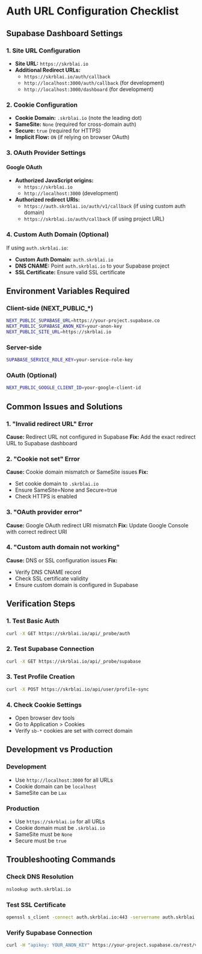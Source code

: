 # Auth URL Configuration Checklist

## Supabase Dashboard Settings

### 1. Site URL Configuration
- **Site URL:** `https://skrblai.io`
- **Additional Redirect URLs:**
  - `https://skrblai.io/auth/callback`
  - `http://localhost:3000/auth/callback` (for development)
  - `http://localhost:3000/dashboard` (for development)

### 2. Cookie Configuration
- **Cookie Domain:** `.skrblai.io` (note the leading dot)
- **SameSite:** `None` (required for cross-domain auth)
- **Secure:** `true` (required for HTTPS)
- **Implicit Flow:** `ON` (if relying on browser OAuth)

### 3. OAuth Provider Settings

#### Google OAuth
- **Authorized JavaScript origins:**
  - `https://skrblai.io`
  - `http://localhost:3000` (development)
- **Authorized redirect URIs:**
  - `https://auth.skrblai.io/auth/v1/callback` (if using custom auth domain)
  - `https://skrblai.io/auth/callback` (if using project URL)

### 4. Custom Auth Domain (Optional)
If using `auth.skrblai.io`:
- **Custom Auth Domain:** `auth.skrblai.io`
- **DNS CNAME:** Point `auth.skrblai.io` to your Supabase project
- **SSL Certificate:** Ensure valid SSL certificate

## Environment Variables Required

### Client-side (NEXT_PUBLIC_*)
```bash
NEXT_PUBLIC_SUPABASE_URL=https://your-project.supabase.co
NEXT_PUBLIC_SUPABASE_ANON_KEY=your-anon-key
NEXT_PUBLIC_SITE_URL=https://skrblai.io
```

### Server-side
```bash
SUPABASE_SERVICE_ROLE_KEY=your-service-role-key
```

### OAuth (Optional)
```bash
NEXT_PUBLIC_GOOGLE_CLIENT_ID=your-google-client-id
```

## Common Issues and Solutions

### 1. "Invalid redirect URL" Error
**Cause:** Redirect URL not configured in Supabase
**Fix:** Add the exact redirect URL to Supabase dashboard

### 2. "Cookie not set" Error
**Cause:** Cookie domain mismatch or SameSite issues
**Fix:** 
- Set cookie domain to `.skrblai.io`
- Ensure SameSite=None and Secure=true
- Check HTTPS is enabled

### 3. "OAuth provider error"
**Cause:** Google OAuth redirect URI mismatch
**Fix:** Update Google Console with correct redirect URI

### 4. "Custom auth domain not working"
**Cause:** DNS or SSL configuration issues
**Fix:**
- Verify DNS CNAME record
- Check SSL certificate validity
- Ensure custom domain is configured in Supabase

## Verification Steps

### 1. Test Basic Auth
```bash
curl -X GET https://skrblai.io/api/_probe/auth
```

### 2. Test Supabase Connection
```bash
curl -X GET https://skrblai.io/api/_probe/supabase
```

### 3. Test Profile Creation
```bash
curl -X POST https://skrblai.io/api/user/profile-sync
```

### 4. Check Cookie Settings
- Open browser dev tools
- Go to Application > Cookies
- Verify `sb-*` cookies are set with correct domain

## Development vs Production

### Development
- Use `http://localhost:3000` for all URLs
- Cookie domain can be `localhost`
- SameSite can be `Lax`

### Production
- Use `https://skrblai.io` for all URLs
- Cookie domain must be `.skrblai.io`
- SameSite must be `None`
- Secure must be `true`

## Troubleshooting Commands

### Check DNS Resolution
```bash
nslookup auth.skrblai.io
```

### Test SSL Certificate
```bash
openssl s_client -connect auth.skrblai.io:443 -servername auth.skrblai.io
```

### Verify Supabase Connection
```bash
curl -H "apikey: YOUR_ANON_KEY" https://your-project.supabase.co/rest/v1/
```